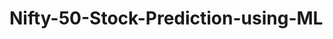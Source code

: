 # Nifty-50-Stock-Prediction-using-ML


<a href="[https://www.hackerrank.com/munavar_7420](http://localhost:8889/notebooks/ML%20Project/Nifty-50_project.ipynb)" rel="nofollow"></a>
